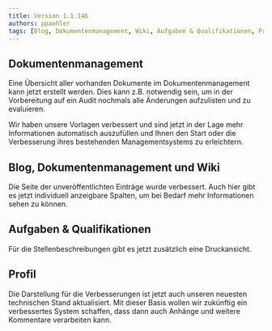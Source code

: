 ```yaml
---
title: Version 1.1.146
authors: ppaehler
tags: [Blog, Dokumentenmanagement, Wiki, Aufgaben & Qualifikationen, Profil]
---
```


## Dokumentenmanagement

Eine Übersicht aller vorhanden Dokumente im Dokumentenmanagement kann jetzt erstellt werden. Dies kann z.B. notwendig sein, um in der Vorbereitung auf ein Audit nochmals alle Änderungen aufzulisten und zu evaluieren.

Wir haben unsere Vorlagen verbessert und sind jetzt in der Lage mehr Informationen automatisch auszufüllen und Ihnen den Start oder die Verbesserung ihres bestehenden Managementsystems zu erleichtern.

## Blog, Dokumentenmanagement und Wiki

Die Seite der unveröffentlichten Einträge wurde verbessert. Auch hier gibt es jetzt individuell anzeigbare Spalten, um bei Bedarf mehr Informationen sehen zu können.

## Aufgaben & Qualifikationen

Für die Stellenbeschreibungen gibt es jetzt zusätzlich eine Druckansicht.

## Profil

Die Darstellung für die Verbesserungen ist jetzt auch unseren neuesten technischen Stand aktualisiert. Mit dieser Basis wollen wir zukünftig ein verbessertes System schaffen, dass dann auch Anhänge und weitere Kommentare verarbeiten kann.
